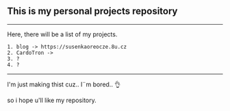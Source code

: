 ## This is my personal projects repository

---

Here, there will be a list of my projects.

    1. blog -> https://susenkaoreocze.8u.cz
    2. CardoTron ->
    3. ?
    4. ?

---
I'm just making thist cuz.. I¨m bored.. 👌

so i hope u'll like my repository.
